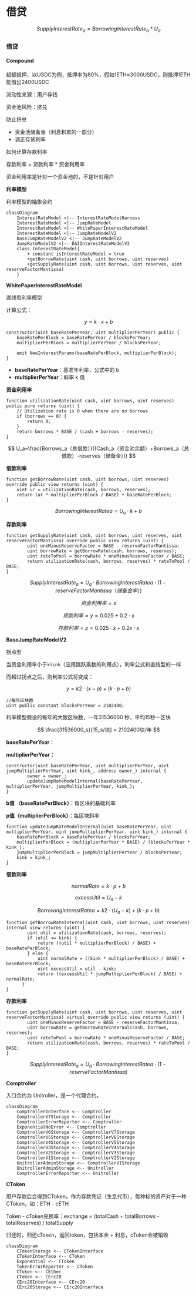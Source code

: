 # 借贷

$$
Supply Interest Rate_a = Borrowing Interest Rate_a * U_a
$$

### 借贷

#### Compound

超额抵押，以USDC为例，抵押率为80%，假如1ETH=3000USDC，则抵押1ETH能借出2400USDC

流动性来源：用户存钱

资金池风险：挤兑

防止挤兑

* 资金池储备金（利息积累的一部分）
* 调正存贷利率

如何计算存款利率

存款利率 = 贷款利率 \* 资金利用率

资金利用率是针对一个资金池的，不是针对用户



**利率模型**

利率模型的抽象合约

```mermaid
classDiagram
	InterestRateModel <|-- InterestRateModelHarness
	InterestRateModel <|-- JumpRateModel
	InterestRateModel <|-- WhitePaperInterestRateModel
	InterestRateModel <|-- JumpRateModelV2
	BaseJumpRateModelV2 <|-- JumpRateModelV2
	JumpRateModelV2 <|-- DAIInterestRateModelV3
	class InterestRateModel{
		+ constant isInterestRateModel = true
		+getBorrowRate(uint cash, uint borrows, uint reserves)
		+getSupplyRate(uint cash, uint borrows, uint reserves, uint reserveFactorMantissa)
	}
```

**WhitePaperInterestRateModel**

直线型利率模型

计算公式：

$$
y = k \cdot x + b
$$



```solidity
constructor(uint baseRatePerYear, uint multiplierPerYear) public {
	baseRatePerBlock = baseRatePerYear / blocksPerYear;
	multiplierPerBlock = multiplierPerYear / blocksPerYear;

	emit NewInterestParams(baseRatePerBlock, multiplierPerBlock);
}
```

* **baseRatePerYear**：基准年利率，公式中的 b
* **multiplierPerYear**：斜率 k 值

**资金利用率**

```solidity
function utilizationRate(uint cash, uint borrows, uint reserves) public pure returns (uint) {
	// Utilization rate is 0 when there are no borrows
	if (borrows == 0) {
		return 0;
	}
	return borrows * BASE / (cash + borrows - reserves);
}
```

$$
U_a=\frac{Borrows_a（总借款）}{(Cash_a（资金池余额）+Borrows_a（总借款）-reserves（储备金）)}
$$

**借款利率**

```solidity
function getBorrowRate(uint cash, uint borrows, uint reserves) override public view returns (uint) {
	uint ur = utilizationRate(cash, borrows, reserves);
	return (ur * multiplierPerBlock / BASE) + baseRatePerBlock;
}
```

$$
Borrowing Interest Ratea = U_a \cdot k + b
$$

**存款利率**

```solidity
function getSupplyRate(uint cash, uint borrows, uint reserves, uint reserveFactorMantissa) override public view returns (uint) {
        uint oneMinusReserveFactor = BASE - reserveFactorMantissa;
        uint borrowRate = getBorrowRate(cash, borrows, reserves);
        uint rateToPool = borrowRate * oneMinusReserveFactor / BASE;
        return utilizationRate(cash, borrows, reserves) * rateToPool / BASE;
}
```

$$
Supply Interest Rate_a = U_a \cdot Borrowing Interest Ratea \cdot (1 - reserveFactorMantissa（储备金率）)
$$

$$
资金利用率 = x
$$

$$
贷款利率 = y = 0.025 + 0.2 \cdot x
$$

$$
存款利率 = z = 0.025 \cdot x + 0.2x \cdot x
$$

**BaseJumpRateModelV2**

拐点型

当资金利用率小于`klink`（应用跳跃乘数的利用点），利率公式和直线型的一样

而超过拐点之后，则利率公式将变成：

$$
y = k2 \cdot (x - p) + (k \cdot p + b)
$$

```solidity
//每年区块数
uint public constant blocksPerYear = 2102400;
```

利率模型假设的每年的大致区块数，一年31536000 秒，平均15秒一区块

$$
\frac{31536000_s}{15_s/块} = 2102400块/年
$$

**baseRatePerYear**：

**multiplierPerYear**：

```solidity
constructor(uint baseRatePerYear, uint multiplierPerYear, uint jumpMultiplierPerYear, uint kink_, address owner_) internal {
        owner = owner_;
        updateJumpRateModelInternal(baseRatePerYear,  multiplierPerYear, jumpMultiplierPerYear, kink_);
}
```

**b值 （baseRatePerBlock）**：每区块的基础利率

**p值（multiplierPerBlock）**：每区块斜率

```solidity
function updateJumpRateModelInternal(uint baseRatePerYear, uint multiplierPerYear, uint jumpMultiplierPerYear, uint kink_) internal {
    baseRatePerBlock = baseRatePerYear / blocksPerYear;
    multiplierPerBlock = (multiplierPerYear * BASE) / (blocksPerYear * kink_);
    jumpMultiplierPerBlock = jumpMultiplierPerYear / blocksPerYear;
    kink = kink_;
}
```

**借款利率**

$$
normalRate = k \cdot p +b
$$

$$
excessUtil = U_a - k
$$

$$
Borrowing Interest Ratea = k2 \cdot (U_a - k) + (k \cdot p + b)
$$

```solidity
function getBorrowRateInternal(uint cash, uint borrows, uint reserves) internal view returns (uint) {
        uint util = utilizationRate(cash, borrows, reserves);
        if (util <= kink) {
            return ((util * multiplierPerBlock) / BASE) + baseRatePerBlock;
        } else {
            uint normalRate = ((kink * multiplierPerBlock) / BASE) + baseRatePerBlock;
            uint excessUtil = util - kink;
            return ((excessUtil * jumpMultiplierPerBlock) / BASE) + normalRate;
      }
}
```

**存款利率**

```solidity
function getSupplyRate(uint cash, uint borrows, uint reserves, uint reserveFactorMantissa) virtual override public view returns (uint) {
        uint oneMinusReserveFactor = BASE - reserveFactorMantissa;
        uint borrowRate = getBorrowRateInternal(cash, borrows, reserves);
        uint rateToPool = borrowRate * oneMinusReserveFactor / BASE;
        return utilizationRate(cash, borrows, reserves) * rateToPool / BASE;
}
```

$$
Supply Interest Rate_a = U_a \cdot Borrowing Interest Ratea \cdot (1 - reserveFactorMantissa)
$$

**Comptroller**

入口合约为 Unitroller，是一个代理合约。

```mermaid
classDiagram
	ComptrollerInterface <-- Comptroller
	ComptrollerV7Storage <-- Comptroller
	ComptrollerErrorReporter <-- Comptroller
	ExponentialNoError <-- Comptroller
	ComptrollerV6Storage <-- ComptrollerV7Storage
	ComptrollerV5Storage <-- ComptrollerV6Storage
	ComptrollerV4Storage <-- ComptrollerV5Storage
	ComptrollerV3Storage <-- ComptrollerV4Storage
	ComptrollerV2Storage <-- ComptrollerV3Storage
	ComptrollerV1Storage <-- ComptrollerV2Storage
	UnitrollerAdminStorage <-- ComptrollerV1Storage
	UnitrollerAdminStorage <-- Unitroller
	ComptrollerErrorReporter <-- Unitroller
```

**CToken**

用户存款后会得到CToken，作为存款凭证（生息代币），每种标的资产对于一种CToken，如：ETH - cETH

Token - cToken兑换率：exchange = (totalCash + totalBorrows - totalReserves) / totalSupply

归还时，归还cToken，返回token，包括本金 + 利息，cToken会被销毁

```mermaid
classDiagram
	CTokenStorage <-- CTokenInterface
	CTokenInterface <-- CToken
	Exponential <-- CToken
	TokenErrorReporter <-- CToken
	CToken <-- CEther
	CToken <-- CErc20
	CErc20Interface <-- CErc20
	CErc20Storage <-- CErc20Interface
```
